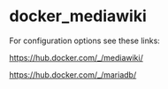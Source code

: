 # docker_mediawiki

For configuration options see these links:

https://hub.docker.com/_/mediawiki/

https://hub.docker.com/_/mariadb/
